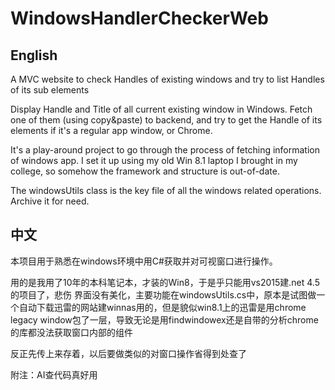 # WindowsHandlerCheckerWeb
## English
A MVC website to check Handles of existing windows and try to list Handles of its sub elements

Display Handle and Title of all current existing window in Windows. Fetch one of them (using copy&paste) to backend, and try to get the Handle of its elements if it's a regular app window, or Chrome.

It's a play-around project to go through the process of fetching information of windows app. I set it up using my old Win 8.1 laptop I brought in my college, so somehow the framework and structure is out-of-date.

The windowsUtils class is the key file of all the windows related operations. Archive it for need.

## 中文
本项目用于熟悉在windows环境中用C#获取并对可视窗口进行操作。

用的是我用了10年的本科笔记本，才装的Win8，于是乎只能用vs2015建.net 4.5的项目了，悲伤
界面没有美化，主要功能在windowsUtils.cs中，原本是试图做一个自动下载迅雷的网站建winnas用的，但是貌似win8.1上的迅雷是用chrome legacy window包了一层，导致无论是用findwindowex还是自带的分析chrome的库都没法获取窗口内部的组件

反正先传上来存着，以后要做类似的对窗口操作省得到处查了

附注：AI查代码真好用
